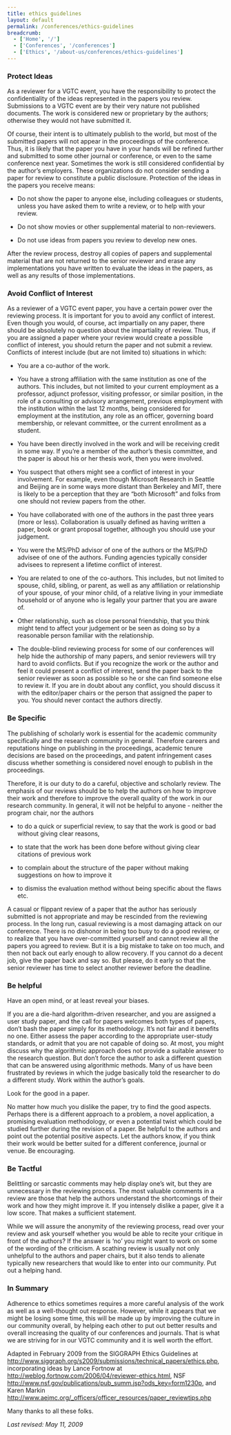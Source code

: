 ```yaml
---
title: ethics guidelines
layout: default
permalink: /conferences/ethics-guidelines
breadcrumb:
  - ['Home', '/']
  - ['Conferences', '/conferences']
  - ['Ethics', '/about-us/conferences/ethics-guidelines']
---
```



### Protect Ideas

As a reviewer for a VGTC event, you have the responsibility to protect the confidentiality of the ideas represented in the papers you review. Submissions to a VGTC event are by their very nature not published documents. The work is considered new or proprietary by the authors; otherwise they would not have submitted it.

Of course, their intent is to ultimately publish to the world, but most of the submitted papers will not appear in the proceedings of the conference. Thus, it is likely that the paper you have in your hands will be refined further and submitted to some other journal or conference, or even to the same conference next year. Sometimes the work is still considered confidential by the author&rsquo;s employers. These organizations do not consider sending a paper for review to constitute a public disclosure. Protection of the ideas in the papers you receive means:

- Do not show the paper to anyone else, including colleagues or students, unless you have asked them to write a review, or to help with your review.

- Do not show movies or other supplemental material to non-reviewers.

- Do not use ideas from papers you review to develop new ones.

After the review process, destroy all copies of papers and supplemental material that are not returned to the senior reviewer and erase any implementations you have written to evaluate the ideas in the papers, as well as any results of those implementations.


### Avoid Conflict of Interest

As a reviewer of a VGTC event paper, you have a certain power over the reviewing process. It is important for you to avoid any conflict of interest. Even though you would, of course, act impartially on any paper, there should be absolutely no question about the impartiality of review. Thus, if you are assigned a paper where your review would create a possible conflict of interest, you should return the paper and not submit a review. Conflicts of interest include (but are not limited to) situations in which:

- You are a co-author of the work.

- You have a strong affiliation with the same institution as one of the authors. This includes, but not limited to your current employment as a professor, adjunct professor, visiting professor, or similar position, in the role of a consulting or advisory arrangement, previous employment with the institution within the last 12 months, being considered for employment at the institution, any role as an officer, governing board membership, or relevant committee, or the current enrollment as a student.

- You have been directly involved in the work and will be receiving credit in some way. If you&rsquo;re a member of the author&rsquo;s thesis committee, and the paper is about his or her thesis work, then you were involved.

- You suspect that others might see a conflict of interest in your involvement. For example, even though Microsoft Research in Seattle and Beijing are in some ways more distant than Berkeley and MIT, there is likely to be a perception that they are &ldquo;both Microsoft&rdquo; and folks from one should not review papers from the other.

- You have collaborated with one of the authors in the past three years (more or less). Collaboration is usually defined as having written a paper, book or grant proposal together, although you should use your judgement.

- You were the MS/PhD advisor of one of the authors or the MS/PhD advisee of one of the authors. Funding agencies typically consider advisees to represent a lifetime conflict of interest.

- You are related to one of the co-authors. This includes, but not limited to spouse, child, sibling, or parent, as well as any affiliation or relationship of your spouse, of your minor child, of a relative living in your immediate household or of anyone who is legally your partner that you are aware of.

- Other relationship, such as close personal friendship, that you think might tend to affect your judgement or be seen as doing so by a reasonable person familiar with the relationship.

- The double-blind reviewing process for some of our conferences will help hide the authorship of many papers, and senior reviewers will try hard to avoid conflicts. But if you recognize the work or the author and feel it could present a conflict of interest, send the paper back to the senior reviewer as soon as possible so he or she can find someone else to review it. If you are in doubt about any conflict, you should discuss it with the editor/paper chairs or the person that assigned the paper to you. You should never contact the authors directly.


### Be Specific

The publishing of scholarly work is essential for the academic community specifically and the research community in general. Therefore careers and reputations hinge on publishing in the proceedings, academic tenure decisions are based on the proceedings, and patent infringement cases discuss whether something is considered novel enough to publish in the proceedings.

Therefore, it is our duty to do a careful, objective and scholarly review. The emphasis of our reviews should be to help the authors on how to improve their work and therefore to improve the overall quality of the work in our research community. In general, it will not be helpful to anyone - neither the program chair, nor the authors

- to do a quick or superficial review, to say that the work is good or bad without giving clear reasons,

- to state that the work has been done before without giving clear citations of previous work

- to complain about the structure of the paper without making suggestions on how to improve it

- to dismiss the evaluation method without being specific about the flaws etc.

A casual or flippant review of a paper that the author has seriously submitted is not appropriate and may be rescinded from the reviewing process. In the long run, casual reviewing is a most damaging attack on our conference. There is no dishonor in being too busy to do a good review, or to realize that you have over-committed yourself and cannot review all the papers you agreed to review. But it is a big mistake to take on too much, and then not back out early enough to allow recovery. If you cannot do a decent job, give the paper back and say so. But please, do it early so that the senior reviewer has time to select another reviewer before the deadline.


### Be helpful

Have an open mind, or at least reveal your biases.

If you are a die-hard algorithm-driven researcher, and you are assigned a user study paper, and the call for papers welcomes both types of papers, don&rsquo;t bash the paper simply for its methodology. It&rsquo;s not fair and it benefits no one. Either assess the paper according to the appropriate user-study standards, or admit that you are not capable of doing so. At most, you might discuss why the algorithmic approach does not provide a suitable answer to the research question. But don&rsquo;t force the author to ask a different question that can be answered using algorithmic methods. Many of us have been frustrated by reviews in which the judge basically told the researcher to do a different study. Work within the author&rsquo;s goals.

Look for the good in a paper.

No matter how much you dislike the paper, try to find the good aspects. Perhaps there is a different approach to a problem, a novel application, a promising evaluation methodology, or even a potential twist which could be studied further during the revision of a paper. Be helpful to the authors and point out the potential positive aspects. Let the authors know, if you think their work would be better suited for a different conference, journal or venue. Be encouraging.


### Be Tactful

Belittling or sarcastic comments may help display one&rsquo;s wit, but they are unnecessary in the reviewing process. The most valuable comments in a review are those that help the authors understand the shortcomings of their work and how they might improve it. If you intensely dislike a paper, give it a low score. That makes a sufficient statement.

While we will assure the anonymity of the reviewing process, read over your review and ask yourself whether you would be able to recite your critique in front of the authors? If the answer is &lsquo;no&rsquo; you might want to work on some of the wording of the criticism. A scathing review is usually not only unhelpful to the authors and paper chairs, but it also tends to alienate typically new researchers that would like to enter into our community. Put out a helping hand.


### In Summary

Adherence to ethics sometimes requires a more careful analysis of the work as well as a well-thought out response. However, while it appears that we might be losing some time, this will be made up by improving the culture in our community overall, by helping each other to put out better results and overall increasing the quality of our conferences and journals. That is what we are striving for in our VGTC community and it is well worth the effort.

Adapted in February 2009 from the SIGGRAPH Ethics Guidelines at <a href="http://www.siggraph.org/s2009/submissions/technical_papers/ethics.php">http://www.siggraph.org/s2009/submissions/technical_papers/ethics.php</a>, incorporating ideas by Lance Fortnow at <a href="http://weblog.fortnow.com/2006/04/reviewer-ethics.html">http://weblog.fortnow.com/2006/04/reviewer-ethics.html</a>, NSF <a href="http://www.nsf.gov/publications/pub_summ.jsp?ods_key=form1230p">http://www.nsf.gov/publications/pub_summ.jsp?ods_key=form1230p</a>, and Karen Markin <a href="http://www.aejmc.org/_officers/officer_resources/paper_reviewtips.php">http://www.aejmc.org/_officers/officer_resources/paper_reviewtips.php</a>

Many thanks to all these folks.


*Last revised: May 11, 2009*
